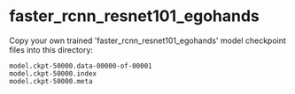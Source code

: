 # faster_rcnn_resnet101_egohands

Copy your own trained 'faster_rcnn_resnet101_egohands' model checkpoint files into this directory:

```
model.ckpt-50000.data-00000-of-00001
model.ckpt-50000.index
model.ckpt-50000.meta
```
